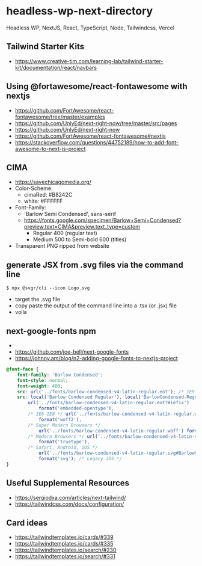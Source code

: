 # headless-wp-next-directory
Headless WP, NextJS, React, TypeScript, Node, Tailwindcss, Vercel

## Tailwind Starter Kits
- https://www.creative-tim.com/learning-lab/tailwind-starter-kit/documentation/react/navbars

## Using @fortawesome/react-fontawesome with nextjs
- https://github.com/FortAwesome/react-fontawesome/tree/master/examples
- https://github.com/UnlyEd/next-right-now/tree/master/src/pages
- https://github.com/UnlyEd/next-right-now
- https://github.com/FortAwesome/react-fontawesome#nextjs
- https://stackoverflow.com/questions/44752189/how-to-add-font-awesome-to-next-js-project

## CIMA
- https://savechicagomedia.org/
- Color-Scheme:
    - cimaRed: #B8242C
    - white: #FFFFFF
- Font-Family:
    - 'Barlow Semi Condensed', sans-serif
    - https://fonts.google.com/specimen/Barlow+Semi+Condensed?preview.text=CIMA&preview.text_type=custom
        - Regular 400 (regular text)
        - Medium 500 to Semi-bold 600 (titles)
- Transparent PNG ripped from website

## generate JSX from .svg files via the command line
```git
$ npx @svgr/cli --icon Logo.svg
```
- target the .svg file
- copy paste the output of the command line into a .tsx (or .jsx) file
- voila 

## next-google-fonts npm
- 
- https://github.com/joe-bell/next-google-fonts
- https://johnny.am/blog/n2-adding-google-fonts-to-nextjs-project

```css
@font-face {
	font-family: 'Barlow Condensed';
	font-style: normal;
	font-weight: 400;
	src: url('../fonts/barlow-condensed-v4-latin-regular.eot'); /* IE9 Compat Modes */
	src: local('Barlow Condensed Regular'), local('BarlowCondensed-Regular'),
		url('../fonts/barlow-condensed-v4-latin-regular.eot?#iefix')
			format('embedded-opentype'),
		/* IE6-IE8 */ url('../fonts/barlow-condensed-v4-latin-regular.woff2')
			format('woff2'),
		/* Super Modern Browsers */
			url('../fonts/barlow-condensed-v4-latin-regular.woff') format('woff'),
		/* Modern Browsers */ url('../fonts/barlow-condensed-v4-latin-regular.ttf')
			format('truetype'),
		/* Safari, Android, iOS */
			url('../fonts/barlow-condensed-v4-latin-regular.svg#BarlowCondensed')
			format('svg'); /* Legacy iOS */
}
```

## Useful Supplemental Resources
- https://sergiodxa.com/articles/next-tailwind/
- https://tailwindcss.com/docs/configuration/

## Card ideas
- https://tailwindtemplates.io/cards/#339
- https://tailwindtemplates.io/cards/#335
- https://tailwindtemplates.io/search/#230
- https://tailwindtemplates.io/search/#331